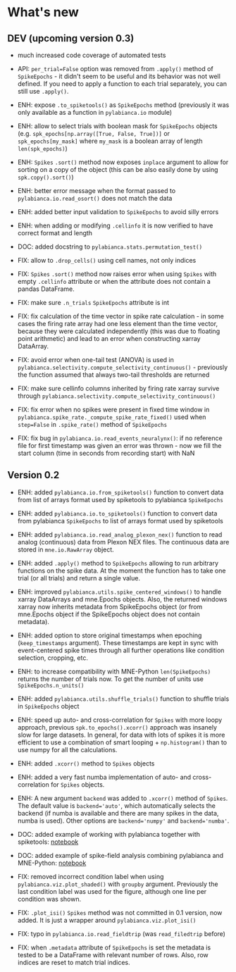 # What's new

## DEV (upcoming version 0.3)
* much increased code coverage of automated tests

* API: `per_trial=False` option was removed from `.apply()` method of `SpikeEpochs` - it didn't seem to be useful and its behavior was not well defined. If you need to apply a function to each trial separately, you can still use `.apply()`.


* ENH: expose `.to_spiketools()` as `SpikeEpochs` method (previously it was only available as a function in `pylabianca.io` module)
* ENH: allow to select trials with boolean mask for `SpikeEpochs` objects (e.g. `spk_epochs[np.array([True, False, True])]` or `spk_epochs[my_mask]` where `my_mask` is a boolean array of length `len(spk_epochs)`)
* ENH: `Spikes` `.sort()` method now exposes `inplace` argument to allow for sorting on a copy of the object (this can be also easily done by using
`spk.copy().sort()`)
* ENH: better error message when the format passed to `pylabianca.io.read_osort()` does not match the data
* ENH: added better input validation to `SpikeEpochs` to avoid silly errors
* ENH: when adding or modifying `.cellinfo` it is now verified to have correct format and length


* DOC: added docstring to `pylabianca.stats.permutation_test()`


* FIX: allow to `.drop_cells()` using cell names, not only indices
* FIX: `Spikes` `.sort()` method now raises error when using `Spikes` with empty `.cellinfo` attribute or when the attribute does not contain a pandas DataFrame.
* FIX: make sure `.n_trials` `SpikeEpochs` attribute is int
* FIX: fix calculation of the time vector in spike rate calculation - in some cases the firing rate array had one less element than the time vector, because they were calculated independently (this was due to floating point arithmetic) and lead to an error when constructing xarray DataArray.
* FIX: avoid error when one-tail test (ANOVA) is used in `pylabianca.selectivity.compute_selectivity_continuous()` - previously the function assumed that always two-tail thresholds are returned
* FIX: make sure cellinfo columns inherited by firing rate xarray survive through `pylabianca.selectivity.compute_selectivity_continuous()`
* FIX: fix error when no spikes were present in fixed time window in `pylabianca.spike_rate._compute_spike_rate_fixed()` used when `step=False` in `.spike_rate()` method of `SpikeEpochs`
* FIX: fix bug in `pylabianca.io.read_events_neuralynx()`: if no reference file for first timestamp was given an error was thrown - now we fill the start column (time in seconds from recording start) with NaN


## Version 0.2

* ENH: added `pylabianca.io.from_spiketools()` function to convert data from list of arrays format used by spiketools to pylabianca `SpikeEpochs`
* ENH: added `pylabianca.io.to_spiketools()` function to convert data from pylabianca `SpikeEpochs` to list of arrays format used by spiketools
* ENH: added `pylabianca.io.read_analog_plexon_nex()` function to read analog (continuous) data from Plexon NEX files. The continuous data are stored in `mne.io.RawArray` object.
* ENH: added `.apply()` method to `SpikeEpochs` allowing to run arbitrary functions on the spike data. At the moment the function has to take one trial (or all trials) and return a single value.
* ENH: improved `pylabianca.utils.spike_centered_windows()` to handle xarray DataArrays and mne.Epochs objects. Also, the returned windows xarray now inherits metadata from SpikeEpochs object (or from mne.Epochs object if
the SpikeEpochs object does not contain metadata).
* ENH: added option to store original timestamps when epoching (`keep_timestamps` argument). These timestamps are kept in sync with event-centered spike times through all further operations like condition selection, cropping, etc.
* ENH: to increase compatibility with MNE-Python `len(SpikeEpochs)` returns the number of trials now. To get the number of units use `SpikeEpochs.n_units()`
* ENH: added `pylabianca.utils.shuffle_trials()` function to shuffle trials in `SpikeEpochs` object
* ENH: speed up auto- and cross-correlation for `Spikes` with more loopy approach, previous `spk.to_epochs().xcorr()` approach was insanely slow for large datasets. In general, for data with lots of spikes it is more efficient to use a combination of smart looping + `np.histogram()` than to use numpy for all the calculations.
* ENH: added `.xcorr()` method to `Spikes` objects
* ENH: added a very fast numba implementation of auto- and cross-correlation for `Spikes` objects.
* ENH: A new argument `backend` was added to `.xcorr()` method of `Spikes`. The default value is `backend='auto'`, which automatically selects the backend (if numba is available and there are many spikes in the data, numba is used). Other options are `backend='numpy'` and `backend='numba'`.


* DOC: added example of working with pylabianca together with spiketools: [notebook](doc/working_with_spiketools.ipynb)
* DOC: added example of spike-field analysis combining pylabianca and MNE-Python: [notebook](doc/spike-triggered_analysis.ipynb)


* FIX: removed incorrect condition label when using `pylabianca.viz.plot_shaded()` with `groupby` argument. Previously the last condition label was used for the figure, although one line per condition was shown.
* FIX: `.plot_isi()` `Spikes` method was not committed in 0.1 version, now added. It is just a wrapper around `pylabianca.viz.plot_isi()`
* FIX: typo in `pylabianca.io.read_fieldtrip` (was `read_filedtrip` before)
* FIX: when `.metadata` attribute of `SpikeEpochs` is set the metadata is tested to be a DataFrame with relevant number of rows. Also, row indices are reset to match trial indices.
